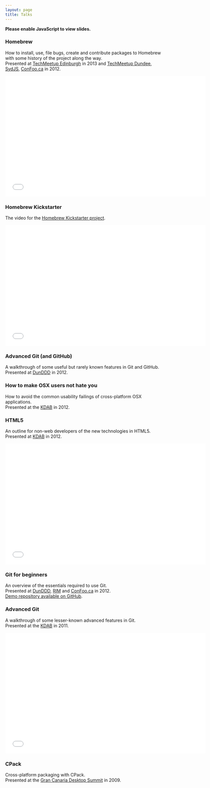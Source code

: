 ```yaml
---
layout: page
title: Talks
---
```

<noscript>**Please enable JavaScript to view slides.**</noscript>

### Homebrew
How to install, use, file bugs, create and contribute packages to Homebrew with some history of the project along the way.<br>
Presented at [TechMeetup Edinburgh](http://techmeetup.co.uk/) in 2013 and [TechMeetup Dundee](http://techdundee.eventbrite.co.uk/), [SydJS](http://www.sydjs.com), [ConFoo.ca](http://confoo.ca) in 2012.<br>
<iframe width="640" height="385" src="//www.youtube.com/embed/VSLNrap-gY4" frameborder="0" allowfullscreen></iframe><br>
<script async class="speakerdeck-embed" data-id="4f5121f68a37d6001f001693" data-ratio="1.3333333333333333" src="//speakerdeck.com/assets/embed.js"></script>

### Homebrew Kickstarter
The video for the [Homebrew Kickstarter project](http://www.kickstarter.com/projects/homebrew/brew-test-bot).
<iframe width="640" height="385" src="//www.youtube.com/embed/5T3HiO8gqyQ" frameborder="0" allowfullscreen></iframe>

### Advanced Git (and GitHub)
A walkthrough of some useful but rarely known features in Git and GitHub.<br>
Presented at [DunDDD](http://dun.dddscotland.co.uk/) in 2012.
<script async class="speakerdeck-embed" data-id="5ced99801a3301309a9f1231381a9bc7" data-ratio="1.33333333333333" src="//speakerdeck.com/assets/embed.js"></script>

### How to make OSX users not hate you
How to avoid the common usability failings of cross-platform OSX applications.<br>
Presented at the [KDAB](http://www.kdab.com) in 2012.<br>
<script async class="speakerdeck-embed" data-id="4fcdd9442e3678001f010cff" data-ratio="1.7777777777777777" src="//speakerdeck.com/assets/embed.js"></script>

### HTML5
An outline for non-web developers of the new technologies in HTML5.<br>
Presented at [KDAB](http://www.kdab.com) in 2012.<br>
<iframe width="640" height="385" src="//www.youtube.com/embed/WNfhVKNbZHo" frameborder="0" allowfullscreen></iframe><br>
<script async class="speakerdeck-embed" data-id="4fcdd8f02e36780022010add" data-ratio="1.7777777777777777" src="//speakerdeck.com/assets/embed.js"></script>

### Git for beginners
An overview of the essentials required to use Git.<br>
Presented at [DunDDD](http://dun.dddscotland.co.uk/), [RIM](http://www.rim.com) and [ConFoo.ca](http://confoo.ca) in 2012.<br>
[Demo repository available on GitHub](https://github.com/mikemcquaid/GitForBeginnersDemo).<br>
<script async class="speakerdeck-embed" data-id="4f4e54e3f120e9001f01da56" data-ratio="1.3333333333333333" src="//speakerdeck.com/assets/embed.js"></script>

### Advanced Git
A walkthrough of some lesser-known advanced features in Git.<br>
Presented at the [KDAB](http://www.kdab.com) in 2011.<br>
<iframe width="640" height="385" src="//www.youtube.com/embed/UwPO0MwOC8k" frameborder="0" allowfullscreen></iframe><br>
<script async class="speakerdeck-embed" data-id="4f4e51c73f09700022014d32" data-ratio="1.3333333333333333" src="//speakerdeck.com/assets/embed.js"></script>

### CPack
Cross-platform packaging with CPack.<br>
Presented at the [Gran Canaria Desktop Summit](http://www.grancanariadesktopsummit.org) in 2009.<br>
<script async class="speakerdeck-embed" data-id="4f4e50713f09700022014b63" data-ratio="1.3333333333333333" src="//speakerdeck.com/assets/embed.js"></script>
